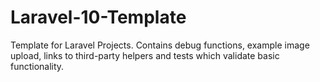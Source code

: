 # Laravel-10-Template
Template for Laravel Projects. Contains debug functions, example image upload, links to third-party helpers and tests which validate basic functionality. 
